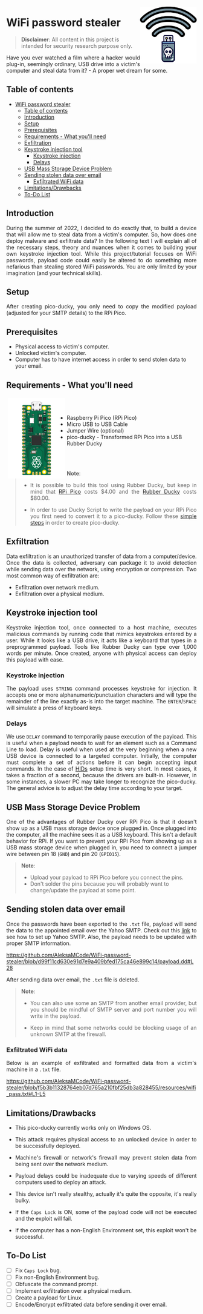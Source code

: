 <img width="150" align="right" src="./resources/wifi-stealer_logo.png"></img>
# WiFi password stealer
> **Disclaimer**: All content in this project is intended for security research purpose only.
<p align="justify">Have you ever watched a film where a hacker would plug-in, seemingly ordinary, USB drive into a victim's computer and steal data from it? - A proper wet dream for some.

## Table of contents
- [WiFi password stealer](#wifi-password-stealer)
  - [Table of contents](#table-of-contents)
  - [Introduction](#introduction)
  - [Setup](#setup)
  - [Prerequisites](#prerequisites)
  - [Requirements - What you'll need](#requirements---what-youll-need)
  - [Exfiltration](#exfiltration)
  - [Keystroke injection tool](#keystroke-injection-tool)
    - [Keystroke injection](#keystroke-injection)
    - [Delays](#delays)
  - [USB Mass Storage Device Problem](#usb-mass-storage-device-problem)
  - [Sending stolen data over email](#sending-stolen-data-over-email)
    - [Exfiltrated WiFi data](#exfiltrated-wifi-data)
  - [Limitations/Drawbacks](#limitationsdrawbacks)
  - [To-Do List](#to-do-list)

## Introduction
<p align="justify">During the summer of 2022, I decided to do exactly that, to build a device that will allow me to steal data from a victim's computer. So, how does one deploy malware and exfiltrate data? In the following text I will explain all of the necessary steps, theory and nuances when it comes to building your own keystroke injection tool. While this project/tutorial focuses on WiFi passwords, payload code could easily be altered to do something more nefarious than stealing stored WiFi passwords. You are only limited by your imagination (and your technical skills).</p>

## Setup
<p align="justify">After creating pico-ducky, you only need to copy the modified payload (adjusted for your SMTP details) to the RPi Pico.</p>

## Prerequisites
<ul>
<li>Physical access to victim's computer.</li>
<li>Unlocked victim's computer.</li>
<li>Computer has to have internet access in order to send stolen data to your email.</li>
</ul>

## Requirements - What you'll need
<p align="justify"><img src="./resources/RPi-pico.png?raw=true" width="150" title="RPi pico illustration" align="left" hspace="5" vspace="5">
<br><br>
<ul>
<li>Raspberry Pi Pico (RPi Pico)</li>
<li>Micro USB to USB Cable</li>
<li>Jumper Wire (optional)</li>
<li>pico-ducky - Transformed RPi Pico into a USB Rubber Ducky</li>
</ul></p><br><br>

> **Note**:
> <ul><li><p align="justify">It is possible to build this tool using Rubber Ducky, but keep in mind that <a href="https://www.raspberrypi.com/products/raspberry-pi-pico/">RPi Pico</a> costs $4.00 and the <a href="https://shop.hak5.org/products/usb-rubber-ducky">Rubber Ducky</a> costs $80.00.</p></li>
> <li><p align="justify">In order to use Ducky Script to write the payload on your RPi Pico you first need to convert it to a pico-ducky. Follow these <a href="https://github.com/dbisu/pico-ducky">simple steps</a> in order to create pico-ducky.</p></li>
> </ul>

## Exfiltration
<p align="justify">Data exfiltration is an unauthorized transfer of data from a computer/device. Once the data is collected, adversary can package it to avoid detection while sending data over the network, using encryption or compression. Two most common way of exfiltration are:
<ul>
<li>Exfiltration over network medium.</li>
<li>Exfiltration over a physical medium.</li>
</ul>

## Keystroke injection tool
<p align="justify">Keystroke injection tool, once connected to a host machine, executes malicious commands by running code that mimics keystrokes entered by a user. While it looks like a USB drive, it acts like a keyboard that types in a preprogrammed payload. Tools like Rubber Ducky can type over 1,000 words per minute. Once created, anyone with physical access can deploy this payload with ease.</p>

### Keystroke injection
<p align="justify">The payload uses <code>STRING</code> command processes keystroke for injection. It accepts one or more alphanumeric/punctuation characters and will type the remainder of the line exactly as-is into the target machine. The <code>ENTER</code>/<code>SPACE</code> will simulate a press of keyboard keys.</p>

### Delays
<p align="justify">We use <code>DELAY</code> command to temporarily pause execution of the payload. This is useful when a payload needs to wait for an element such as a Command Line to load. Delay is useful when used at the very beginning when a new USB device is connected to a targeted computer. Initially, the computer must complete a set of actions before it can begin accepting input commands. In the case of <a href="https://en.wikipedia.org/wiki/Human_interface_device">HIDs</a> setup time is very short. In most cases, it takes a fraction of a second, because the drivers are built-in. However, in some instances, a slower PC may take longer to recognize the pico-ducky. The general advice is to adjust the delay time according to your target.</p>

## USB Mass Storage Device Problem
<p align="justify">One of the advantages of Rubber Ducky over RPi Pico is that it doesn't show up as a USB mass storage device once plugged in. Once plugged into the computer, all the machine sees it as a USB keyboard. This isn't a default behavior for RPi. If you want to prevent your RPi Pico from showing up as a USB mass storage device when plugged in, you need to connect a jumper wire between pin 18 (<code>GND</code>) and pin 20 (<code>GPIO15</code>).</p>

> **Note**:
> <ul>
> <li>Upload your payload to RPi Pico before you connect the pins.</li>
> <li>Don't solder the pins because you will probably want to change/update the payload at some point.</li>
> </ul>

## Sending stolen data over email
<p align="justify">Once the passwords have been exported to the <code>.txt</code> file, payload will send the data to the appointed email over the Yahoo SMTP. Check out this <a href="https://github.com/AleksaMCode/university-notices-email-notifier#yahoo-smtp">link</a> to see how to set up Yahoo SMTP. Also, the payload needs to be updated with proper SMTP information.</p>

https://github.com/AleksaMCode/WiFi-password-stealer/blob/d99f11cd630e91d7e9a409bfed175ca46e899c14/payload.dd#L28

<p align="justify">After sending data over email, the <code>.txt</code> file is deleted.</p>

> **Note**: 
> <ul>
> <li><p align="justify">You can also use some an SMTP from another email provider, but you should be mindful of SMTP server and port number you will write in the payload.</p></li>
> <li><p align="justify">Keep in mind that some networks could be blocking usage of an unknown SMTP at the firewall.</p></li>
> </ul>
> </p>

### Exfiltrated WiFi data
<p align="justify">Below is an example of exfiltrated and formatted data from a victim's machine in a <code>.txt</code> file.<p>

https://github.com/AleksaMCode/WiFi-password-stealer/blob/f5b3b11328764eb07d765a210fbf25db3a828455/resources/wifi_pass.txt#L1-L5

## Limitations/Drawbacks
<ul>
<li><p align="justify">This pico-ducky currently works only on Windows OS.</p></li>
<li><p align="justify">This attack requires physical access to an unlocked device in order to be successfully deployed.</p></li>
<li><p align="justify">Machine's firewall or network's firewall may prevent stolen data from being sent over the network medium.</p></li>
<li><p align="justify">Payload delays could be inadequate due to varying speeds of different computers used to deploy an attack.</p></li>
<li><p align="justify">This device isn't really stealthy, actually it's quite the opposite, it's really bulky.</p></li>
<li><p align="justify">If the <code>Caps Lock</code> is ON, some of the payload code will not be executed and the exploit will fail.</p></li>
<li><p align="justify">If the computer has a non-English Environment set, this exploit won't be successful.</p></li>
</ul>

## To-Do List
- [ ] Fix `Caps Lock` bug.
- [ ] Fix non-English Environment bug.
- [ ] Obfuscate the command prompt.
- [ ] Implement exfiltration over a physical medium.
- [ ] Create a payload for Linux.
- [ ] Encode/Encrypt exfiltrated data before sending it over email.